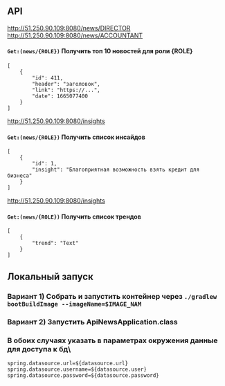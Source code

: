 ## API
http://51.250.90.109:8080/news/DIRECTOR
http://51.250.90.109:8080/news/ACCOUNTANT
#### `Get:(news/{ROLE})` Получить топ 10 новостей для роли {ROLE}
```
[
    {
        "id": 411,
        "header": "заголовок",
        "link": "https://...",
        "date": 1665077400
    }
]
```
http://51.250.90.109:8080/insights
#### `Get:(news/{ROLE})` Получить список инсайдов
```
[
    {
        "id": 1,
        "insight": "Благоприятная возможность взять кредит для бизнеса"
    }
]
```

http://51.250.90.109:8080/insights
#### `Get:(news/{ROLE})` Получить список трендов
```
[
    {
        "trend": "Text"
    }
]
```
## Локальный запуск
### Вариант 1) Собрать и запустить контейнер через `./gradlew bootBuildImage --imageName=$IMAGE_NAM`
### Вариант 2) Запустить ApiNewsApplication.class
### В обоих случаях указать в параметрах окружения данные для доступа к бд\\
```
spring.datasource.url=${datasource.url}
spring.datasource.username=${datasource.user}
spring.datasource.password=${datasource.password}
```
